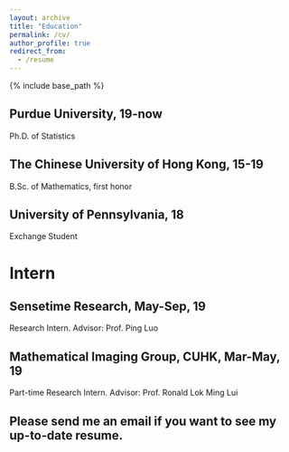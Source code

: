 ```yaml
---
layout: archive
title: "Education"
permalink: /cv/
author_profile: true
redirect_from:
  - /resume
---
```


{% include base_path %}
## Purdue University, 19-now ##
  Ph.D. of Statistics
## The Chinese University of Hong Kong, 15-19 ##
  B.Sc. of Mathematics, first honor
## University of Pennsylvania, 18 ##
  Exchange Student
  
# Intern #
## Sensetime Research, May-Sep, 19 ##
   Research Intern. Advisor: Prof. Ping Luo
## Mathematical Imaging Group, CUHK, Mar-May, 19 ##
   Part-time Research Intern. Advisor: Prof. Ronald Lok Ming Lui
## Please send me an email if you want to see my up-to-date resume.  ##

